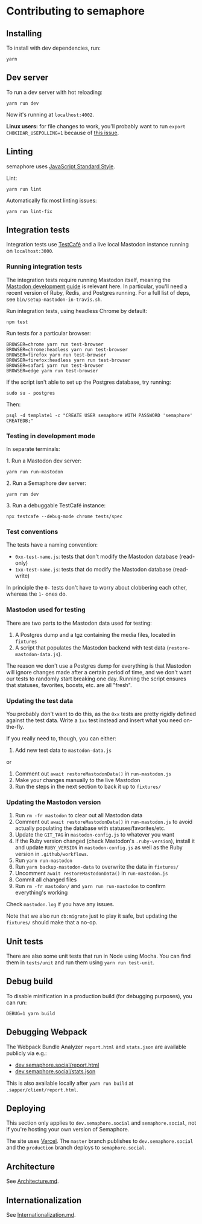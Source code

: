 # Contributing to semaphore

## Installing

To install with dev dependencies, run:

    yarn

## Dev server

To run a dev server with hot reloading:

    yarn run dev

Now it's running at `localhost:4002`.

**Linux users:** for file changes to work,
you'll probably want to run `export CHOKIDAR_USEPOLLING=1`
because of [this issue](https://github.com/paulmillr/chokidar/issues/237).

## Linting

semaphore uses [JavaScript Standard Style](https://standardjs.com/).

Lint:

    yarn run lint

Automatically fix most linting issues:

    yarn run lint-fix

## Integration tests

Integration tests use [TestCafé](https://devexpress.github.io/testcafe/) and a live local Mastodon instance
running on `localhost:3000`.

### Running integration tests

The integration tests require running Mastodon itself,
meaning the [Mastodon development guide](https://docs.joinmastodon.org/dev/setup/)
is relevant here. In particular, you'll need a recent
version of Ruby, Redis, and Postgres running. For a full list of deps, see `bin/setup-mastodon-in-travis.sh`.

Run integration tests, using headless Chrome by default:

    npm test

Run tests for a particular browser:

    BROWSER=chrome yarn run test-browser
    BROWSER=chrome:headless yarn run test-browser
    BROWSER=firefox yarn run test-browser
    BROWSER=firefox:headless yarn run test-browser
    BROWSER=safari yarn run test-browser
    BROWSER=edge yarn run test-browser

If the script isn't able to set up the Postgres database, try running:

    sudo su - postgres

Then:

    psql -d template1 -c "CREATE USER semaphore WITH PASSWORD 'semaphore' CREATEDB;"

### Testing in development mode

In separate terminals:

1\. Run a Mastodon dev server:

    yarn run run-mastodon

2\. Run a Semaphore dev server:

    yarn run dev

3\. Run a debuggable TestCafé instance:

    npx testcafe --debug-mode chrome tests/spec

### Test conventions

The tests have a naming convention:

* `0xx-test-name.js`: tests that don't modify the Mastodon database (read-only)
* `1xx-test-name.js`: tests that do modify the Mastodon database (read-write)

In principle the `0-` tests don't have to worry about
clobbering each other, whereas the `1-` ones do.

### Mastodon used for testing

There are two parts to the Mastodon data used for testing:

1. A Postgres dump and a tgz containing the media files, located in `fixtures`
2. A script that populates the Mastodon backend with test data (`restore-mastodon-data.js`).

The reason we don't use a Postgres dump for everything
is that Mastodon will ignore changes made after a certain period of time, and we
don't want our tests to randomly start breaking one day. Running the script ensures that statuses,
favorites, boosts, etc. are all "fresh".

### Updating the test data

You probably don't want to do this, as the `0xx` tests are pretty rigidly defined against the test data.
Write a `1xx` test instead and insert what you need on-the-fly.

If you really need to, though, you can either:

1. Add new test data to `mastodon-data.js`

or

1. Comment out `await restoreMastodonData()` in `run-mastodon.js`
2. Make your changes manually to the live Mastodon
3. Run the steps in the next section to back it up to `fixtures/`

### Updating the Mastodon version

1. Run `rm -fr mastodon` to clear out all Mastodon data
1. Comment out `await restoreMastodonData()` in `run-mastodon.js` to avoid actually populating the database with statuses/favorites/etc.
2. Update the `GIT_TAG` in `mastodon-config.js` to whatever you want
3. If the Ruby version changed (check Mastodon's `.ruby-version`), install it and update `RUBY_VERSION` in `mastodon-config.js` as well as the Ruby version in `.github/workflows`.
4. Run `yarn run-mastodon`
5. Run `yarn backup-mastodon-data` to overwrite the data in `fixtures/`
6. Uncomment `await restoreMastodonData()` in `run-mastodon.js`
7. Commit all changed files
8. Run `rm -fr mastodon/` and `yarn run run-mastodon` to confirm everything's working

Check `mastodon.log` if you have any issues.

Note that we also run `db:migrate` just to play it safe, but
updating the `fixtures/` should make that a no-op.

## Unit tests

There are also some unit tests that run in Node using Mocha. You can find them in `tests/unit` and
run them using `yarn run test-unit`.

## Debug build

To disable minification in a production build (for debugging purposes), you can run:

    DEBUG=1 yarn build

## Debugging Webpack

The Webpack Bundle Analyzer `report.html` and `stats.json` are available publicly via e.g.:

- [dev.semaphore.social/report.html](https://dev.semaphore.social/report.html)
- [dev.semaphore.social/stats.json](https://dev.semaphore.social/stats.json)

This is also available locally after `yarn run build` at `.sapper/client/report.html`.

## Deploying

This section only applies to `dev.semaphore.social` and `semaphore.social`, not if you're hosting your own version of
Semaphore.

The site uses [Vercel](https://vercel.com). The `master` branch publishes to `dev.semaphore.social` and the `production`
branch deploys to `semaphore.social`.

## Architecture

See [Architecture.md](https://github.com/semaphore-social/semaphore/blob/master/docs/Architecture.md).

## Internationalization

See [Internationalization.md](https://github.com/semaphore-social/semaphore/blob/master/docs/Internationalization.md).

